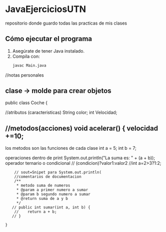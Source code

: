 # JavaEjerciciosUTN
repositorio donde guardo todas las practicas de mis clases

## Cómo ejecutar el programa
1. Asegúrate de tener Java instalado.
2. Compila con:
   ```bash
   javac Main.java

//notas personales

clase -> molde para crear objetos 
--------------------------------------
public class Coche {

  //atributos  (caracteristicas)
  String color;
  int Velocidad;

  //metodos(acciones)
  void acelerar() {
  velocidad +=10;
  ----------------------------------------
  los metodos son las funciones de cada clase
  int a = 5;
int b = 7;

operaciones dentro de print 
System.out.println("La suma es: " + (a + b));
      operador ternario o condicional
        // (condicion)?valor1:valor2
        //int a=2>3?1:2;

        // sout=Snipet para System.out.println(
        //comentarios de documentacion
        /**
         * metodo suma de numeros
         * @param a primer numero a sumar
         * @param b segundo numero a sumar
         * @return suma de a y b
         */
       // public int sumar(int a, int b) {
        //    return a + b;
       // }

    }
